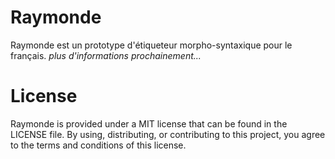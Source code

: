 # Raymonde

Raymonde est un prototype d'étiqueteur morpho-syntaxique pour le français.
*plus d'informations prochainement...*

# License

Raymonde is provided under a MIT license that can be found in the LICENSE file. By using, distributing, or contributing to this project, you agree to the terms and conditions of this license.
